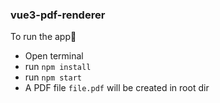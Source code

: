 ### vue3-pdf-renderer

To run the app🥇
- Open terminal
- run `npm install`
- run `npm start`
- A PDF file `file.pdf` will be created in root dir
